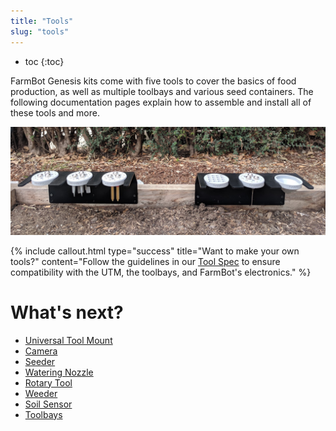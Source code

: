 ```yaml
---
title: "Tools"
slug: "tools"
---
```


* toc
{:toc}

FarmBot Genesis kits come with five tools to cover the basics of food production, as well as multiple toolbays and various seed containers. The following documentation pages explain how to assemble and install all of these tools and more.

![tools in toolbays](_images/tools_in_toolbays.jpg)

{%
include callout.html
type="success"
title="Want to make your own tools?"
content="Follow the guidelines in our [Tool Spec](../extras/mods/tool-spec.md) to ensure compatibility with the UTM, the toolbays, and FarmBot's electronics."
%}

# What's next?

 * [Universal Tool Mount](tools/utm.md)
 * [Camera](tools/camera.md)
 * [Seeder](tools/seeder.md)
 * [Watering Nozzle](tools/watering-nozzle.md)
 * [Rotary Tool](tools/rotary-tool.md)
 * [Weeder](tools/weeder.md)
 * [Soil Sensor](tools/soil-sensor.md)
 * [Toolbays](tools/toolbays.md)
